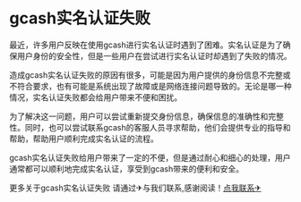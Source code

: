 # gcash实名认证失败

最近，许多用户反映在使用gcash进行实名认证时遇到了困难。实名认证是为了确保用户身份的安全性，但是一些用户在尝试进行实名认证时却遇到了失败的情况。

造成gcash实名认证失败的原因有很多，可能是因为用户提供的身份信息不完整或不符合要求，也有可能是系统出现了故障或是网络连接问题导致的。无论是哪一种情况，实名认证失败都会给用户带来不便和困扰。

为了解决这一问题，用户可以尝试重新提交身份信息，确保信息的准确性和完整性。同时，也可以尝试联系gcash的客服人员寻求帮助，他们会提供专业的指导和帮助，帮助用户顺利完成实名认证的流程。

gcash实名认证失败给用户带来了一定的不便，但是通过耐心和细心的处理，用户通常都可以顺利地完成实名认证，享受到gcash带来的便利和安全。

更多关于gcash实名认证失败 请通过✈与我们联系,感谢阅读！[点我联系✈](https://in.G208.com)